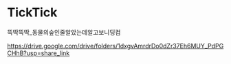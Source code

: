 # TickTick
뚝딱뚝딱_동물의숲인줄알았는데알고보니딩컴

https://drive.google.com/drive/folders/1dxgvAmrdrDo0dZr37Eh6MUY_PdPGCHhB?usp=share_link
